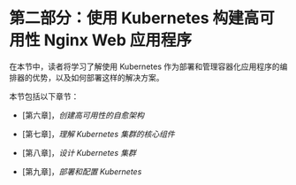 # 第二部分：使用 Kubernetes 构建高可用性 Nginx Web 应用程序

在本节中，读者将学习了解使用 Kubernetes 作为部署和管理容器化应用程序的编排器的优势，以及如何部署这样的解决方案。

本节包括以下章节：

+   [第六章]，*创建高可用性的自愈架构*

+   [第七章]，*理解 Kubernetes 集群的核心组件*

+   [第八章]，*设计 Kubernetes 集群*

+   [第九章]，*部署和配置 Kubernetes*
